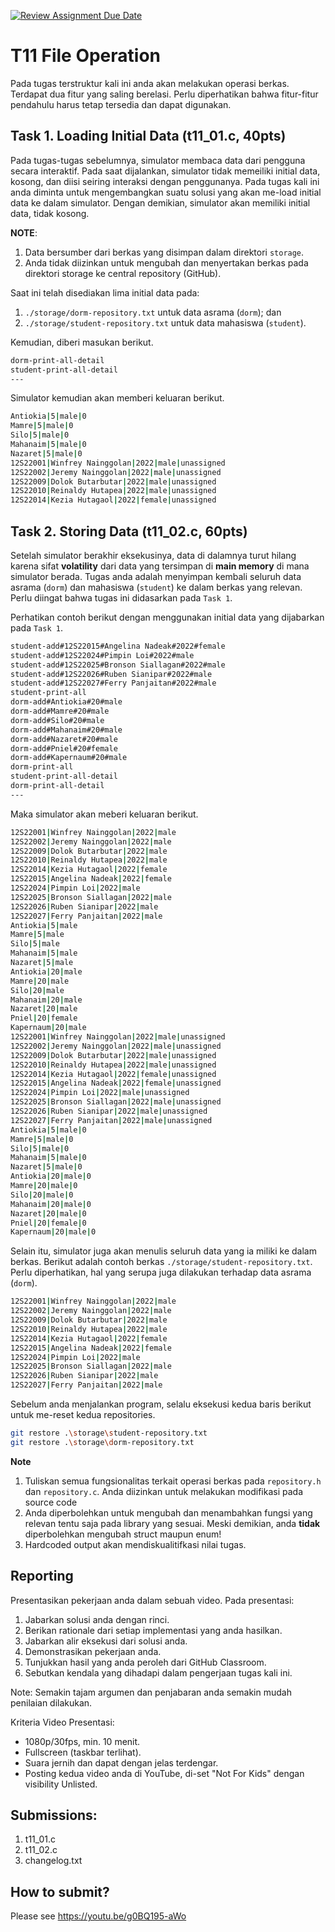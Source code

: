 [![Review Assignment Due Date](https://classroom.github.com/assets/deadline-readme-button-24ddc0f5d75046c5622901739e7c5dd533143b0c8e959d652212380cedb1ea36.svg)](https://classroom.github.com/a/-ZDa4Sqk)
# T11 File Operation

Pada tugas terstruktur kali ini anda akan melakukan operasi berkas. Terdapat dua fitur yang saling berelasi. Perlu diperhatikan bahwa fitur-fitur pendahulu harus tetap tersedia dan dapat digunakan.

## Task 1. Loading Initial Data (t11_01.c, 40pts)

Pada tugas-tugas sebelumnya, simulator membaca data dari pengguna secara interaktif. Pada saat dijalankan, simulator tidak memeiliki initial data, kosong, dan diisi seiring interaksi dengan penggunanya. Pada tugas kali ini anda diminta untuk mengembangkan suatu solusi yang akan me-load initial data ke dalam simulator. Dengan demikian, simulator akan memiliki initial data, tidak kosong.

**NOTE**:
1. Data bersumber dari berkas yang disimpan dalam direktori ```storage```.
2. Anda tidak diizinkan untuk mengubah dan menyertakan berkas pada direktori storage ke central repository (GitHub). 

Saat ini telah disediakan lima initial data pada:
1. ```./storage/dorm-repository.txt``` untuk data asrama (```dorm```); dan
2. ```./storage/student-repository.txt``` untuk data mahasiswa (```student```).

Kemudian, diberi masukan berikut.

```bash
dorm-print-all-detail
student-print-all-detail
---

```

Simulator kemudian akan memberi keluaran berikut.

```bash
Antiokia|5|male|0
Mamre|5|male|0
Silo|5|male|0
Mahanaim|5|male|0
Nazaret|5|male|0
12S22001|Winfrey Nainggolan|2022|male|unassigned
12S22002|Jeremy Nainggolan|2022|male|unassigned
12S22009|Dolok Butarbutar|2022|male|unassigned
12S22010|Reinaldy Hutapea|2022|male|unassigned
12S22014|Kezia Hutagaol|2022|female|unassigned

```

## Task 2. Storing Data (t11_02.c, 60pts)

Setelah simulator berakhir eksekusinya, data di dalamnya turut hilang karena sifat **volatility** dari data yang tersimpan di **main memory** di mana simulator berada. Tugas anda adalah menyimpan kembali seluruh data asrama (```dorm```) dan mahasiswa (```student```) ke dalam berkas yang relevan. Perlu diingat bahwa tugas ini didasarkan pada ```Task 1```.

Perhatikan contoh berikut dengan menggunakan initial data yang dijabarkan pada ```Task 1```.

```bash
student-add#12S22015#Angelina Nadeak#2022#female
student-add#12S22024#Pimpin Loi#2022#male
student-add#12S22025#Bronson Siallagan#2022#male
student-add#12S22026#Ruben Sianipar#2022#male
student-add#12S22027#Ferry Panjaitan#2022#male
student-print-all
dorm-add#Antiokia#20#male
dorm-add#Mamre#20#male
dorm-add#Silo#20#male
dorm-add#Mahanaim#20#male
dorm-add#Nazaret#20#male
dorm-add#Pniel#20#female
dorm-add#Kapernaum#20#male
dorm-print-all
student-print-all-detail
dorm-print-all-detail
---

```

Maka simulator akan meberi keluaran berikut.

```bash
12S22001|Winfrey Nainggolan|2022|male
12S22002|Jeremy Nainggolan|2022|male
12S22009|Dolok Butarbutar|2022|male
12S22010|Reinaldy Hutapea|2022|male
12S22014|Kezia Hutagaol|2022|female
12S22015|Angelina Nadeak|2022|female
12S22024|Pimpin Loi|2022|male
12S22025|Bronson Siallagan|2022|male
12S22026|Ruben Sianipar|2022|male
12S22027|Ferry Panjaitan|2022|male
Antiokia|5|male
Mamre|5|male
Silo|5|male
Mahanaim|5|male
Nazaret|5|male
Antiokia|20|male
Mamre|20|male
Silo|20|male
Mahanaim|20|male
Nazaret|20|male
Pniel|20|female
Kapernaum|20|male
12S22001|Winfrey Nainggolan|2022|male|unassigned
12S22002|Jeremy Nainggolan|2022|male|unassigned
12S22009|Dolok Butarbutar|2022|male|unassigned
12S22010|Reinaldy Hutapea|2022|male|unassigned
12S22014|Kezia Hutagaol|2022|female|unassigned
12S22015|Angelina Nadeak|2022|female|unassigned
12S22024|Pimpin Loi|2022|male|unassigned
12S22025|Bronson Siallagan|2022|male|unassigned
12S22026|Ruben Sianipar|2022|male|unassigned
12S22027|Ferry Panjaitan|2022|male|unassigned
Antiokia|5|male|0
Mamre|5|male|0
Silo|5|male|0
Mahanaim|5|male|0
Nazaret|5|male|0
Antiokia|20|male|0
Mamre|20|male|0
Silo|20|male|0
Mahanaim|20|male|0
Nazaret|20|male|0
Pniel|20|female|0
Kapernaum|20|male|0

```

Selain itu, simulator juga akan menulis seluruh data yang ia miliki ke dalam berkas. Berikut adalah contoh berkas ```./storage/student-repository.txt```. Perlu diperhatikan, hal yang serupa juga dilakukan terhadap data asrama (```dorm```).

```bash
12S22001|Winfrey Nainggolan|2022|male
12S22002|Jeremy Nainggolan|2022|male
12S22009|Dolok Butarbutar|2022|male
12S22010|Reinaldy Hutapea|2022|male
12S22014|Kezia Hutagaol|2022|female
12S22015|Angelina Nadeak|2022|female
12S22024|Pimpin Loi|2022|male
12S22025|Bronson Siallagan|2022|male
12S22026|Ruben Sianipar|2022|male
12S22027|Ferry Panjaitan|2022|male

```

Sebelum anda menjalankan program, selalu eksekusi kedua baris berikut untuk me-reset kedua repositories.

```bash
git restore .\storage\student-repository.txt
git restore .\storage\dorm-repository.txt
```

**Note**

1. Tuliskan semua fungsionalitas terkait operasi berkas pada ```repository.h``` dan ```repository.c```. Anda diizinkan untuk melakukan modifikasi pada source code 
2. Anda diperbolehkan untuk mengubah dan menambahkan fungsi yang relevan tentu saja pada library yang sesuai. Meski demikian, anda **tidak** diperbolehkan mengubah struct maupun enum!
3. Hardcoded output akan mendiskualitifkasi nilai tugas.

## Reporting
Presentasikan pekerjaan anda dalam sebuah video. Pada presentasi:
1. Jabarkan solusi anda dengan rinci.
2. Berikan rationale dari setiap implementasi yang anda hasilkan.
3. Jabarkan alir eksekusi dari solusi anda.
4. Demonstrasikan pekerjaan anda.
5. Tunjukkan hasil yang anda peroleh dari GitHub Classroom.
6. Sebutkan kendala yang dihadapi dalam pengerjaan tugas kali ini.

Note: Semakin tajam argumen dan penjabaran anda semakin mudah penilaian dilakukan.

Kriteria Video Presentasi:
+ 1080p/30fps, min. 10 menit.
+ Fullscreen (taskbar terlihat).
+ Suara jernih dan dapat dengan jelas terdengar.
+ Posting kedua video anda di YouTube, di-set "Not For Kids" dengan visibility Unlisted.

## Submissions:

1. t11_01.c
2. t11_02.c
3. changelog.txt

## How to submit?
Please see https://youtu.be/g0BQ195-aWo
